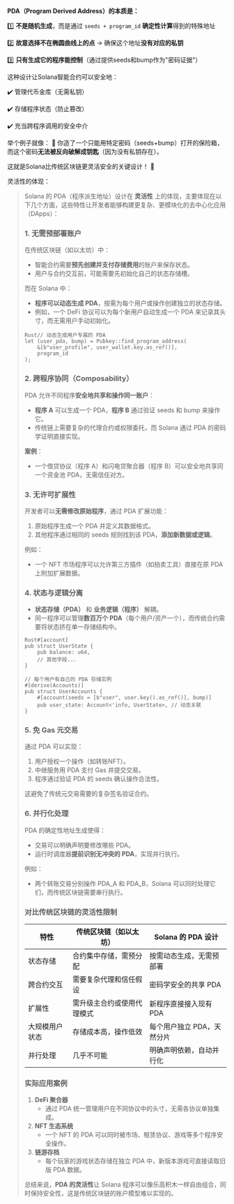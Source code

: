 **PDA（Program Derived Address）的本质是：** 

1️⃣ **不是随机生成**，而是通过 `seeds + program_id` **确定性计算**得到的特殊地址 

2️⃣ **故意选择不在椭圆曲线上的点** → 确保这个地址**没有对应的私钥** 

3️⃣ **只有生成它的程序能控制**（通过提供seeds和bump作为"密码证据"）

这种设计让Solana智能合约可以安全地： 

✔️ 管理代币金库（无需私钥） 

✔️ 存储程序状态（防止篡改） 

✔️ 充当跨程序调用的安全中介

举个例子就像： 🔐 你造了一个只能用特定密码（seeds+bump）打开的保险箱，而这个密码**无法被反向破解成钥匙**（因为没有私钥存在）。

这就是Solana比传统区块链更灵活安全的关键设计！ 🚀





灵活性的体现：

> Solana 的 PDA（程序派生地址）设计在 **灵活性** 上的体现，主要体现在以下几个方面，这些特性让开发者能够构建更复杂、更模块化的去中心化应用（DApps）：
>
> ### 1. **无需预部署账户**
>
> 在传统区块链（如以太坊）中：
>
> - 智能合约需要**预先创建并支付存储费用**的账户来保存状态。
> - 用户与合约交互前，可能需要先初始化自己的状态存储槽。
>
> 而在 Solana 中：
>
> - **程序可以动态生成 PDA**，按需为每个用户或操作创建独立的状态存储。
> - 例如，一个 DeFi 协议可以为每个新用户自动生成一个 PDA 来记录其头寸，而无需用户手动初始化。
>
> ```
> Rust// 动态生成用户专属的 PDA
> let (user_pda, bump) = Pubkey::find_program_address(
>     &[b"user_profile", user_wallet.key.as_ref()],
>     program_id
> );
> ```
>
> ### 2. **跨程序协同（Composability）**
>
> PDA 允许不同程序**安全地共享和操作同一账户**：
>
> - **程序 A** 可以生成一个 PDA，**程序 B** 通过验证 seeds 和 bump 来操作它。
> - 传统链上需要复杂的代理合约或权限委托，而 Solana 通过 PDA 的密码学证明直接实现。
>
> **案例**：
>
> - 一个借贷协议（程序 A）和闪电贷聚合器（程序 B）可以安全地共享同一个资金池 PDA，无需信任对方。
>
> ### 3. **无许可扩展性**
>
> 开发者可以**无需修改原始程序**，通过 PDA 扩展功能：
>
> 1. 原始程序生成一个 PDA 并定义其数据格式。
> 2. 其他程序通过相同的 seeds 规则找到该 PDA，**添加新数据或逻辑**。
>
> 例如：
>
> - 一个 NFT 市场程序可以允许第三方插件（如拍卖工具）直接在原 PDA 上附加扩展数据。
>
> ### 4. **状态与逻辑分离**
>
> - **状态存储（PDA）** 和 **业务逻辑（程序）** 解耦。
> - 同一程序可以管理**数百万个 PDA**（每个用户/资产一个），而传统合约需要将状态挤在单一存储结构中。
>
> ```
> Rust#[account]
> pub struct UserState {
>     pub balance: u64,
>     // 其他字段...
> }
> 
> // 每个用户有自己的 PDA 存储实例
> #[derive(Accounts)]
> pub struct UserAccounts {
>     #[account(seeds = [b"user", user.key().as_ref()], bump)]
>     pub user_state: Account<'info, UserState>, // 动态关联
> }
> ```
>
> ### 5. **免 Gas 元交易**
>
> 通过 PDA 可以实现：
>
> 1. 用户授权一个操作（如转账NFT）。
> 2. 中继服务用 PDA 支付 Gas 并提交交易。
> 3. 程序通过验证 PDA 的 seeds 确认操作合法性。
>
> 这避免了传统元交易需要的复杂签名验证合约。
>
> ### 6. **并行化处理**
>
> PDA 的确定性地址生成使得：
>
> - 交易可以明确声明要修改哪些 PDA。
> - 运行时调度器**提前识别无冲突的 PDA**，实现并行执行。
>
> 例如：
>
> - 两个转账交易分别操作 PDA_A 和 PDA_B，Solana 可以同时处理它们，而传统区块链需要串行执行。
>
> ### 对比传统区块链的灵活性限制
>
> | 特性           | 传统区块链（如以太坊）     | Solana 的 PDA 设计         |
> | -------------- | -------------------------- | -------------------------- |
> | 状态存储       | 合约集中存储，需预分配     | 按需动态生成，无需预部署   |
> | 跨合约交互     | 需要复杂代理和信任假设     | 密码学安全的共享 PDA       |
> | 扩展性         | 需升级主合约或使用代理模式 | 新程序直接接入现有 PDA     |
> | 大规模用户状态 | 存储成本高，操作低效       | 每个用户独立 PDA，天然分片 |
> | 并行处理       | 几乎不可能                 | 明确声明依赖，自动并行化   |
>
> ### 实际应用案例
>
> 1. **DeFi 聚合器**
>    - 通过 PDA 统一管理用户在不同协议中的头寸，无需各协议单独集成。
> 2. **NFT 生态系统**
>    - 一个 NFT 的 PDA 可以同时被市场、租赁协议、游戏等多个程序安全操作。
> 3. **链游存档**
>    - 每个玩家的游戏状态存储在独立 PDA 中，新版本游戏可直接读取旧版 PDA 数据。
>
> 总结来说，**PDA 的灵活性**让 Solana 程序可以像乐高积木一样自由组合，同时保持安全性，这是传统区块链的账户模型难以实现的。